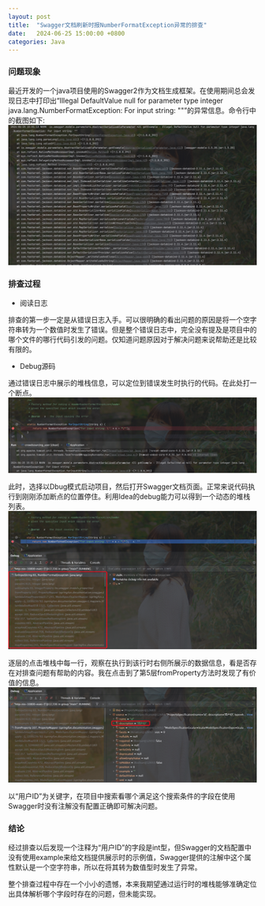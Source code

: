 ```yaml
---
layout: post
title:  "Swagger文档刷新时报NumberFormatException异常的排查"
date:   2024-06-25 15:00:00 +0800
categories: Java
---
```

### 问题现象
最近开发的一个java项目使用的Swagger2作为文档生成框架。在使用期间总会发现日志中打印出“Illegal DefaultValue null for parameter type integer java.lang.NumberFormatException: For input string: ""”的异常信息。命令行中的截图如下:
![错误截图](https://github.com/liuhaoduoduo/liuhaoduoduo.github.io/raw/add-doc/images/240625150228.jpg)


### 排查过程
* 阅读日志

排查的第一步一定是从错误日志入手。可以很明确的看出问题的原因是将一个空字符串转为一个数值时发生了错误。但是整个错误日志中，完全没有提及是项目中的哪个文件的哪行代码引发的问题。仅知道问题原因对于解决问题来说帮助还是比较有限的。

* Debug源码

通过错误日志中展示的堆栈信息，可以定位到错误发生时执行的代码。在此处打一个断点。
![错误发生时执行的代码](https://github.com/liuhaoduoduo/liuhaoduoduo.github.io/raw/add-doc/images/240625153346.jpg)

此时，选择以Dbug模式启动项目，然后打开Swagger文档页面。正常来说代码执行到刚刚添加断点的位置停住。利用Idea的debug能力可以得到一个动态的堆栈列表。
![动态的堆栈列表](https://github.com/liuhaoduoduo/liuhaoduoduo.github.io/raw/add-doc/images/240625154128.jpg)

逐层的点击堆栈中每一行，观察在执行到该行时右侧所展示的数据信息，看是否存在对排查问题有帮助的内容。我在点击到了第5层fromProperty方法时发现了有价值的信息。
![有价值的内容](https://github.com/liuhaoduoduo/liuhaoduoduo.github.io/raw/add-doc/images/240625154746.jpg)

以“用户ID”为关键字，在项目中搜索看哪个满足这个搜索条件的字段在使用Swagger时没有注解没有配置正确即可解决问题。

### 结论
经过排查以后发现一个注释为“用户ID”的字段是int型，但Swagger的文档配置中没有使用example来给文档提供展示时的示例值，Swagger提供的注解中这个属性默认是一个空字符串，所以在将其转为数值型时发生了异常。

整个排查过程中存在一个小小的遗憾，本来我期望通过运行时的堆栈能够准确定位出具体解析哪个字段时存在的问题，但未能实现。